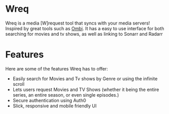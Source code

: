 # Wreq

Wreq is a media [W]request tool that syncs with your media servers!
Inspired by great tools such as <a href="https://github.com/Ombi-app/Ombi">Ombi</a>.
It has a easy to use interface for both searching for movies and tv shows, as well as linking to Sonarr and Radarr

# Features
Here are some of the features Wreq has to offer:
* Easily search for Movies and Tv shows by Genre or using the infinite scroll
* Lets users request Movies and TV Shows (whether it being the entire series, an entire season, or even single episodes.)
* Secure authentication using Auth0
* Slick, responsive and mobile friendly UI
